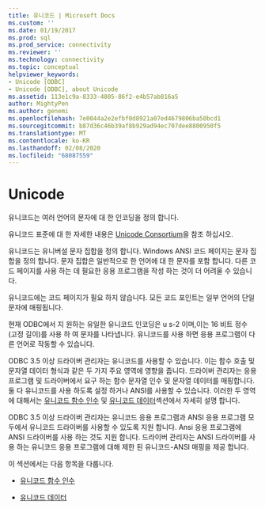 ```yaml
---
title: 유니코드 | Microsoft Docs
ms.custom: ''
ms.date: 01/19/2017
ms.prod: sql
ms.prod_service: connectivity
ms.reviewer: ''
ms.technology: connectivity
ms.topic: conceptual
helpviewer_keywords:
- Unicode [ODBC]
- Unicode [ODBC], about Unicode
ms.assetid: 113e1c9a-8333-4805-86f2-e4b57ab816a5
author: MightyPen
ms.author: genemi
ms.openlocfilehash: 7e0044a2e2efbf0d8921a07ed4679806ba50bcd1
ms.sourcegitcommit: b87d36c46b39af8b929ad94ec707dee8800950f5
ms.translationtype: MT
ms.contentlocale: ko-KR
ms.lasthandoff: 02/08/2020
ms.locfileid: "68087559"
---
```

# <a name="unicode"></a>Unicode
유니코드는 여러 언어의 문자에 대 한 인코딩을 정의 합니다.  
  
 유니코드 표준에 대 한 자세한 내용은 [Unicode Consortium](https://www.unicode.org)을 참조 하십시오.  
  
 유니코드는 유니버설 문자 집합을 정의 합니다. Windows ANSI 코드 페이지는 문자 집합을 정의 합니다. 문자 집합은 일반적으로 한 언어에 대 한 문자를 포함 합니다. 다른 코드 페이지를 사용 하는 데 필요한 응용 프로그램을 작성 하는 것이 더 어려울 수 있습니다.  
  
 유니코드에는 코드 페이지가 필요 하지 않습니다. 모든 코드 포인트는 일부 언어의 단일 문자에 매핑됩니다.  
  
 현재 ODBC에서 지 원하는 유일한 유니코드 인코딩은 u s-2 이며,이는 16 비트 정수 (고정 길이)를 사용 하 여 문자를 나타냅니다. 유니코드를 사용 하면 응용 프로그램이 다른 언어로 작동할 수 있습니다.  
  
 ODBC 3.5 이상 드라이버 관리자는 유니코드를 사용할 수 있습니다. 이는 함수 호출 및 문자열 데이터 형식과 같은 두 가지 주요 영역에 영향을 줍니다. 드라이버 관리자는 응용 프로그램 및 드라이버에서 요구 하는 함수 문자열 인수 및 문자열 데이터를 매핑합니다. 둘 다 유니코드를 사용 하도록 설정 하거나 ANSI를 사용할 수 있습니다. 이러한 두 영역에 대해서는 [유니코드 함수 인수](../../../odbc/reference/develop-app/unicode-function-arguments.md) 및 [유니코드 데이터](../../../odbc/reference/develop-app/unicode-data.md)섹션에서 자세히 설명 합니다.  
  
 ODBC 3.5 이상 드라이버 관리자는 유니코드 응용 프로그램과 ANSI 응용 프로그램 모두에서 유니코드 드라이버를 사용할 수 있도록 지원 합니다. Ansi 응용 프로그램에 ANSI 드라이버를 사용 하는 것도 지원 합니다. 드라이버 관리자는 ANSI 드라이버를 사용 하는 유니코드 응용 프로그램에 대해 제한 된 유니코드-ANSI 매핑을 제공 합니다.  
  
 이 섹션에서는 다음 항목을 다룹니다.  
  
-   [유니코드 함수 인수](../../../odbc/reference/develop-app/unicode-function-arguments.md)  
  
-   [유니코드 데이터](../../../odbc/reference/develop-app/unicode-data.md)
